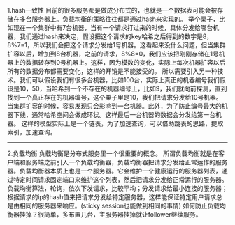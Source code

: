 1.hash一致性
目前的很多服务都是做成分布式的，也就是一个数据表可能会被存储在多台服务器上。负载均衡的策略往往都是通过hash来实现的。
举个栗子，比如现在一个集群中有7台机器，当有一个请求打过来的时候，具体分发给哪台机器，我们通过hash来决定，假设把这个请求的key哈希之后得到的数字是8，8%7=1，所以我们会把这个请求分发给1号机器。这看起来没什么问题，但当集群扩容以后，增加到8台机器，之前的请求，8%8=0，我们应该把刚刚存储在1号机器上的数据转存到0号机器上。这样，因为模数的变化，实际上每次机器扩容以后所有的数据分布都需要变化，这样的开销是不能接受的。
所以需要引入另一种技术。我们可以假设我们有很多台机器，比如100台，实际上真正的机器编号我们假设是10，50，当哈希到一个不存在的机器编号上，比如9，我们就向前探测，直到找到一个真正存在的机器编号，这个栗子里是10，我们把请求分发给10号机器。当集群扩容的时候，容易发现只会影响到一台机器。此外，为了防止编号最大的机器下线，通常哈希空间会做成环状。这样最后一台机器的数据会分发给第一台机器。
这样的模型实际上是一个链表，为了加速查询，可以借助跳表的思路，提取索引，加速查询。

---

2.负载均衡
负载均衡是分布式服务里一个很重要的概念。
所谓负载均衡就是在客户端和服务端之前引入一个负载均衡器，负载均衡器把请求分发给正常运作的服务器。负载均衡器本质上也是一个服务器。它会维护一个健康运行的服务器列表，通过特定时间请求固定端口来维护这个列表，然后把请求分发给正常运行的服务器。
负载均衡算法，轮询，依次下发请求，比较平均；分发请求给最小连接的服务器；根据请求的ip的hash值来把请求分发给特定服务器，这样能保证特定用户请求总是由相同的服务器来响应。(sticky session也能做到相同的事情)
如何防止负载均衡器挂掉？很简单，多布置几台，主服务器挂掉就让follower继续服务。